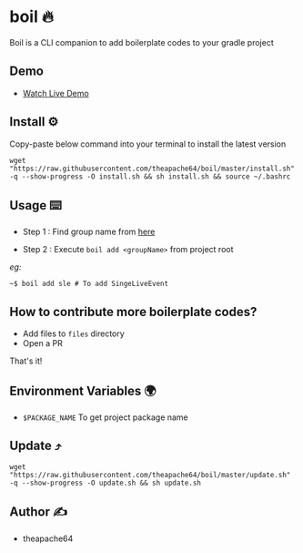 # boil 🔥

Boil is a CLI companion to add boilerplate codes to your gradle project

## Demo

- [Watch Live Demo](https://www.youtube.com/watch?v=PTdgPnIU1tE&feature=youtu.be)


## Install ⚙️

Copy-paste below command into your terminal to install the latest version

```shell script
wget "https://raw.githubusercontent.com/theapache64/boil/master/install.sh" -q --show-progress -O install.sh && sh install.sh && source ~/.bashrc
```

## Usage ⌨️

- Step 1 : Find group name from [here](https://docs.google.com/spreadsheets/d/1OF384yi-k3iBgiyLnhYDAoYAV8wJGCh2yEqm3MfQQko/edit?usp=sharing)

- Step 2 : Execute `boil add <groupName>` from project root

_eg:_

```shell script
~$ boil add sle # To add SingeLiveEvent
```

## How to contribute more boilerplate codes?

- Add files to `files` directory
- Open a PR 

That's it!

## Environment Variables 🌍

- `$PACKAGE_NAME`  To get project package name

## Update ⤴️

```shell script
wget "https://raw.githubusercontent.com/theapache64/boil/master/update.sh" -q --show-progress -O update.sh && sh update.sh
```

## Author ✍️

- theapache64
